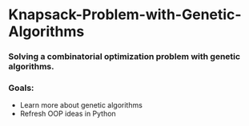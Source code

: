 # Knapsack-Problem-with-Genetic-Algorithms
### Solving a combinatorial optimization problem with genetic algorithms. 

### Goals:
- Learn more about genetic algorithms
- Refresh OOP ideas in Python
